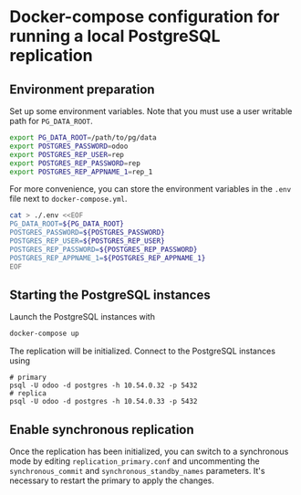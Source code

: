 # Docker-compose configuration for running a local PostgreSQL replication

## Environment preparation
Set up some environment variables. Note that you must use a user writable path for `PG_DATA_ROOT`.

```sh
export PG_DATA_ROOT=/path/to/pg/data
export POSTGRES_PASSWORD=odoo
export POSTGRES_REP_USER=rep
export POSTGRES_REP_PASSWORD=rep
export POSTGRES_REP_APPNAME_1=rep_1
```

For more convenience, you can store the environment variables in the `.env` file next to `docker-compose.yml`.

```sh
cat > ./.env <<EOF
PG_DATA_ROOT=${PG_DATA_ROOT}
POSTGRES_PASSWORD=${POSTGRES_PASSWORD}
POSTGRES_REP_USER=${POSTGRES_REP_USER}
POSTGRES_REP_PASSWORD=${POSTGRES_REP_PASSWORD}
POSTGRES_REP_APPNAME_1=${POSTGRES_REP_APPNAME_1}
EOF
```

## Starting the PostgreSQL instances

Launch the PostgreSQL instances with

```sh
docker-compose up
```

The replication will be initialized. Connect to the PostgreSQL instances using

```
# primary
psql -U odoo -d postgres -h 10.54.0.32 -p 5432
# replica
psql -U odoo -d postgres -h 10.54.0.33 -p 5432
```

## Enable synchronous replication

Once the replication has been initialized, you can switch to a synchronous mode by editing `replication_primary.conf` and uncommenting the `synchronous_commit` and `synchronous_standby_names` parameters. It's necessary to restart the primary to apply the changes.
